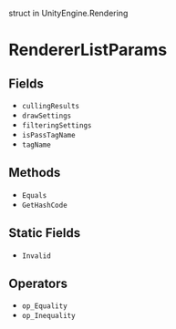 struct in UnityEngine.Rendering
# RendererListParams

## Fields
- `cullingResults`
- `drawSettings`
- `filteringSettings`
- `isPassTagName`
- `tagName`
## Methods
- `Equals`
- `GetHashCode`
## Static Fields
- `Invalid`
## Operators
- `op_Equality`
- `op_Inequality`
